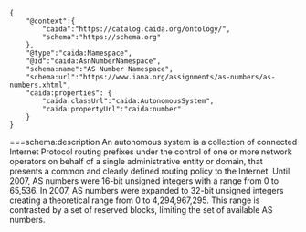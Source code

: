 ~~~metadata
{
    "@context":{
        "caida":"https://catalog.caida.org/ontology/",
        "schema":"https://schema.org"
    },
    "@type":"caida:Namespace",
    "@id":"caida:AsnNumberNamespace",
    "schema:name":"AS Number Namespace",
    "schema:url":"https://www.iana.org/assignments/as-numbers/as-numbers.xhtml",
    "caida:properties": {
        "caida:classUrl":"caida:AutonomousSystem",
        "caida:propertyUrl":"caida:number"
    }
}
~~~
===schema:description
An autonomous system is a collection of connected Internet Protocol routing
prefixes under the control of one or more network operators on behalf of a
single administrative entity or domain, that presents a common and clearly
defined routing policy to the Internet. Until 2007, AS numbers were 16-bit
unsigned integers with a range from 0 to 65,536. In 2007, AS numbers were
expanded to 32-bit unsigned integers creating a theoretical range from 0 
to 4,294,967,295. This range is contrasted by a set of reserved blocks, 
limiting the set of available AS numbers.

